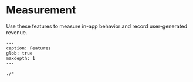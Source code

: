 # Measurement

Use these features to measure in-app behavior and record user-generated revenue.

```{toctree}
---
caption: Features
glob: true
maxdepth: 1
---

./*

```
